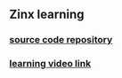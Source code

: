 ## Zinx learning

### [source code repository](https://github.com/aceld/zinx)
### [learning video link](https://www.bilibili.com/video/BV1wE411d7th)